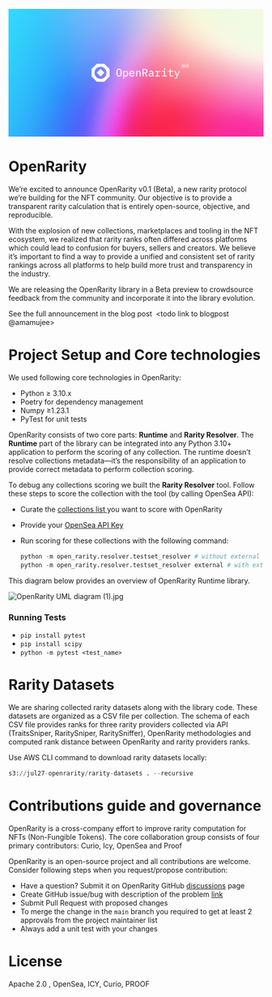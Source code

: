 ![OpenRarity](img/OR_Github_banner.jpg)


# OpenRarity 

We’re excited to announce OpenRarity v0.1 (Beta), a new rarity protocol we’re building for the NFT community. Our objective is to provide a transparent rarity calculation that is entirely open-source, objective, and reproducible.

With the explosion of new collections, marketplaces and tooling in the NFT ecosystem, we realized that rarity ranks often differed across platforms which could lead to confusion for buyers, sellers and creators. We believe it’s important to find a way to provide a unified and consistent set of rarity rankings across all platforms to help build more trust and transparency in the industry.

We are releasing the OpenRarity library in a Beta preview to crowdsource feedback from the community and incorporate it into the library evolution.

See the full announcement in the blog post  <todo link to blogpost @amamujee>

# Project Setup and Core technologies

We used following core technologies in OpenRarity:

- Python ≥ 3.10.x
- Poetry for dependency management
- Numpy ≥1.23.1
- PyTest for unit tests

OpenRarity consists of two core parts: **Runtime** and **Rarity Resolver**. The **Runtime** part of the library can be integrated into any Python 3.10+ application to perform the scoring of any collection. The runtime doesn’t resolve collections metadata—it’s the responsibility of an application to provide correct metadata to perform collection scoring.

To debug any collections scoring we built the **Rarity Resolver** tool. Follow these steps to score the collection with the tool (by calling OpenSea API):

- Curate the <a href="https://github.com/ProjectOpenSea/open-rarity/blob/main/open_rarity/data/test_collections.json" title=“Collections>collections list </a> you want to score with OpenRarity
- Provide your <a href="https://github.com/ProjectOpenSea/open-rarity/blob/main/open_rarity/resolver/opensea_api_helpers.py#L20"> OpenSea API Key </a>
- Run scoring for these collections with the following command:
    
    ```python
    python -m open_rarity.resolver.testset_resolver # without external rarity resolution
    python -m open_rarity.resolver.testset_resolver external # with external rarity resolution
    ```
    
This diagram below provides an overview of OpenRarity Runtime library.

![OpenRarity UML diagram (1).jpg](https://s3-us-west-2.amazonaws.com/secure.notion-static.com/23340c3c-6a7f-4e9d-8f3d-e7760aef109b/OpenRarity_UML_diagram_(1).jpg)

### Running Tests

- `pip install pytest`
- `pip install scipy`
- `python -m pytest <test_name>`


# Rarity Datasets

We are sharing collected rarity datasets along with the library code. These datasets are organized as a CSV file per collection. The schema of each CSV file provides ranks for three rarity providers collected via API (TraitsSniper, RaritySniper, RaritySniffer), OpenRarity methodologies and computed rank distance between OpenRarity and rarity providers ranks.

Use AWS CLI command to download rarity datasets locally:

```python
s3://jul27-openrarity/rarity-datasets . --recursive
```


# Contributions guide and governance

OpenRarity is a cross-company effort to improve rarity computation for NFTs (Non-Fungible Tokens). The core collaboration group consists of four primary contributors: Curio, Icy, OpenSea and Proof

OpenRarity is an open-source project and all contributions are welcome. Consider following steps when you request/propose contribution:

- Have a question? Submit it on OpenRarity GitHub  [discussions](https://github.com/ProjectOpenSea/open-rarity/discussions) page
- Create GitHub issue/bug with description of the problem [link](https://github.com/ProjectOpenSea/open-rarity/issues/new?assignees=impreso&labels=bug&template=bug_report.md&title=)
- Submit Pull Request with proposed changes
- To merge the change in the `main` branch you required to get at least 2 approvals from the project maintainer list
- Always add a unit test with your changes


# License

Apache 2.0 , OpenSea, ICY, Curio, PROOF

